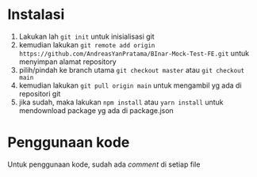 # Instalasi

1. Lakukan lah `git init` untuk inisialisasi git
2. kemudian lakukan `git remote add origin https://github.com/AndreasYanPratama/BInar-Mock-Test-FE.git` untuk menyimpan alamat repository
3. pilih/pindah ke branch utama `git checkout master` atau `git checkout main`
4. kemudian lakukan `git pull origin main` untuk mengambil yg ada di repositori git
5. jika sudah, maka lakukan `npm install` atau `yarn install` untuk mendownload package yg ada di package.json

# Penggunaan kode

Untuk penggunaan kode, sudah ada _comment_ di setiap file
